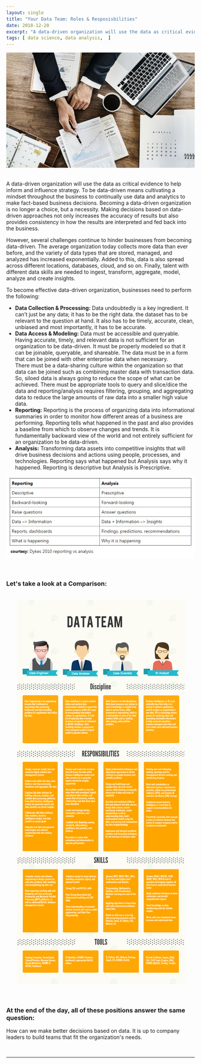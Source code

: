 ```yaml
---
layout: single
title: "Your Data Team: Roles & Resposisbilities"
date: 2018-12-20
excerpt: "A data-driven organization will use the data as critical evidence to help inform and influence strategy. To be data-driven means cultivating a mindset throughout the business to continually use data and analytics to make..."
tags: [ data science, data analysis,  ]
--- 
```


<div>
<center><img src="/assets/images/data-analytics-real-world-setting.jpg"></center>
</div>

<br>

A data-driven organization will use the data as critical evidence to help inform and influence strategy. To be data-driven means cultivating a mindset throughout the business to continually use data and analytics to make fact-based business decisions. Becoming a data-driven organization is no longer a choice, but a necessity. Making decisions based on data-driven approaches not only increases the accuracy of results but also provides consistency in how the results are interpreted and fed back into the business.

However, several challenges continue to hinder businesses from becoming data-driven. The average organization today collects more data than ever before, and the variety of data types that are stored, managed, and analyzed has increased exponentially. Added to this, data is also spread across different locations, databases, cloud, and so on. Finally, talent with different data skills are needed to ingest, transform, aggregate, model, analyze and create insights.

To become effective data-driven organization, businesses need to perform the following:

<ul>
	<li><b>Data Collection & Processing:</b> Data undoubtedly is a key ingredient. It can’t just be any data; it has to be the right data. the dataset has to be relevant to the question at hand. It also has to be timely, accurate, clean, unbiased and most importantly, it has to be accurate. </li>
	<li><b>Data Access & Modeling:</b> Data must be accessible and queryable. Having accurate, timely, and relevant data is not sufficient for an organization to be data-driven. It must be properly modeled so that it can be joinable, queryable, and shareable. The data must be in a form that can be joined with other enterprise data when necessary.<br>
	There must be a data-sharing culture within the organization so that data can be joined such as combining master data with transaction data. So, siloed data is always going to reduce the scope of what can be achieved. There must be appropriate tools to query and slice/dice the data and reporting/analysis requires filtering, grouping, and aggregating data to reduce the large amounts of raw data into a smaller high value data.</li>
	<li><b>Reporting:</b> Reporting is the process of organizing data into informational summaries in order to monitor how different areas of a business are performing. Reporting tells what happened in the past and also provides a baseline from which to observe changes and trends. It is fundamentally backward view of the world and not entirely sufficient for an organization to be data-driven.</li>
	<li><b>Analysis:</b> Transforming data assets into competitive insights that will drive business decisions and actions using people, processes, and technologies. Reporting says what happened but Analysis says why it happened. Reporting is descriptive but Analysis is Prescriptive.</li>
</ul>

<center><img src="/assets/images/reporting-vs-analysis.jpg"></center>  

<br>
<br>

### Let's take a look at a Comparison:
<br>
<center><img src="/assets/images/data-team.jpg"></center>  


<br>
<br>

### At the end of the day, all of these positions answer the same question: 

How can we make better decisions based on data.  It is up to company leaders to build teams that fit the organization's needs.

<br> 


----